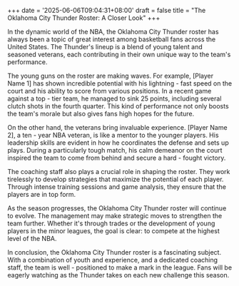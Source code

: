 +++
date = '2025-06-06T09:04:31+08:00'
draft = false
title = "The Oklahoma City Thunder Roster: A Closer Look"
+++

In the dynamic world of the NBA, the Oklahoma City Thunder roster has always been a topic of great interest among basketball fans across the United States. The Thunder's lineup is a blend of young talent and seasoned veterans, each contributing in their own unique way to the team's performance. 

The young guns on the roster are making waves. For example, [Player Name 1] has shown incredible potential with his lightning - fast speed on the court and his ability to score from various positions. In a recent game against a top - tier team, he managed to sink 25 points, including several clutch shots in the fourth quarter. This kind of performance not only boosts the team's morale but also gives fans high hopes for the future. 

On the other hand, the veterans bring invaluable experience. [Player Name 2], a ten - year NBA veteran, is like a mentor to the younger players. His leadership skills are evident in how he coordinates the defense and sets up plays. During a particularly tough match, his calm demeanor on the court inspired the team to come from behind and secure a hard - fought victory. 

The coaching staff also plays a crucial role in shaping the roster. They work tirelessly to develop strategies that maximize the potential of each player. Through intense training sessions and game analysis, they ensure that the players are in top form. 

As the season progresses, the Oklahoma City Thunder roster will continue to evolve. The management may make strategic moves to strengthen the team further. Whether it's through trades or the development of young players in the minor leagues, the goal is clear: to compete at the highest level of the NBA. 

In conclusion, the Oklahoma City Thunder roster is a fascinating subject. With a combination of youth and experience, and a dedicated coaching staff, the team is well - positioned to make a mark in the league. Fans will be eagerly watching as the Thunder takes on each new challenge this season.
